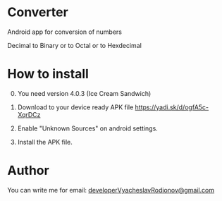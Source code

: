 # Converter
   Android app for conversion of numbers
  

   
Decimal to Binary or to Octal or to Hexdecimal



# How to install



0. You need version 4.0.3 (Ice Cream Sandwich)
1. Download to your device ready APK file  https://yadi.sk/d/ogfA5c-XqrDCz

2. Enable "Unknown Sources" on android settings.

3. Install the APK file.



# Author
  
  

You can write me for email: developerVyacheslavRodionov@gmail.com 
  
